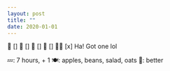 ```yaml
---
layout: post
title: ""
date: 2020-01-01
---
```


📱 []
📖 []
🚀 []
🌮 []
🧘‍♂️ [x] Ha! Got one lol

💤: 7 hours, + 1
🍽: apples, beans, salad, oats
💜: better